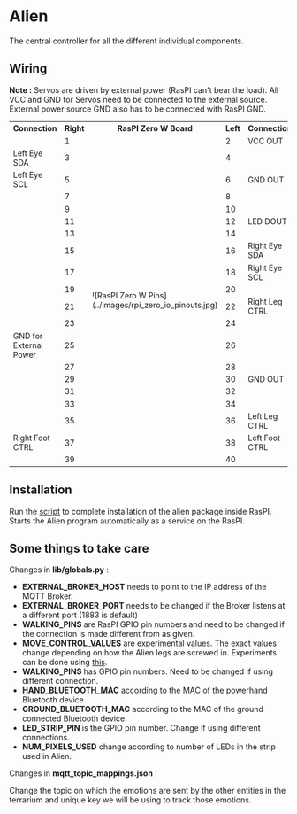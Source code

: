 # Alien

The central controller for all the different individual components.

## Wiring

**Note :** Servos are driven by external power (RasPI can't bear the load). All VCC and GND for Servos need to be connected to the external source. External power source GND also has to be connected with RasPI GND.

<table>
  <tr>
    <th> Connection </th><th> Right </th><th> RasPI Zero W Board </th><th> Left </th><th> Connection </th>
  </tr>
  <tr>
    <td></td><td>1</td><td rowspan=20> ![RasPI Zero W Pins](../images/rpi_zero_io_pinouts.jpg)<td>2</td><td>VCC OUT</td>
  </tr>
  <tr>
    <td>Left Eye SDA</td><td>3</td><td>4</td><td></td>
  </tr>
  <tr>
    <td>Left Eye SCL</td><td>5</td><td>6</td><td>GND OUT</td>
  </tr>
  <tr>
    <td></td><td>7</td><td>8</td><td></td>
  </tr>
  <tr>
    <td></td><td>9</td><td>10</td><td></td>
  </tr>
  <tr>
    <td></td><td>11</td><td>12</td><td>LED DOUT</td>
  </tr>
  <tr>
    <td></td><td>13</td><td>14</td><td></td>
  </tr>
  <tr>
    <td></td><td>15</td><td>16</td><td>Right Eye SDA</td>
  </tr>
  <tr>
    <td></td><td>17</td><td>18</td><td>Right Eye SCL</td>
  </tr>
  <tr>
    <td></td><td>19</td><td>20</td><td></td>
  </tr>
  <tr>
    <td></td><td>21</td><td>22</td><td>Right Leg CTRL</td>
  </tr>
  <tr>
    <td></td><td>23</td><td>24</td><td></td>
  </tr>
  <tr>
    <td>GND for External Power</td><td>25</td><td>26</td><td></td>
  </tr>
  <tr>
    <td></td><td>27</td><td>28</td><td></td>
  </tr>
  <tr>
    <td></td><td>29</td><td>30</td><td>GND OUT</td>
  </tr>
  <tr>
    <td></td><td>31</td><td>32</td><td></td>
  </tr>
  <tr>
    <td></td><td>33</td><td>34</td><td></td>
  </tr>
  <tr>
    <td></td><td>35</td><td>36</td><td>Left Leg CTRL</td>
  </tr>
  <tr>
    <td>Right Foot CTRL</td><td>37</td><td>38</td><td>Left Foot CTRL</td>
  </tr>
  <tr>
    <td></td><td>39</td><td>40</td><td></td>
  </tr>
</table>

## Installation
Run the [script](../scripts/) to complete installation of the alien package inside RasPI.
Starts the Alien program automatically as a service on the RasPI.

## Some things to take care
Changes in __lib/globals.py__ :
* __EXTERNAL_BROKER_HOST__ needs to point to the IP address of the MQTT Broker.
* __EXTERNAL_BROKER_PORT__ needs to be changed if the Broker listens at a different port (1883 is default)
* __WALKING_PINS__ are RasPI GPIO pin numbers and need to be changed if the connection is made different from as given.
* __MOVE_CONTROL_VALUES__ are experimental values. The exact values change depending on how the Alien legs are screwed in.
Experiments can be done using [this](../testing_modules/pigpio_test/servo_demo.py).
* __WALKING_PINS__ has GPIO pin numbers. Need to be changed if using different connection.
* __HAND_BLUETOOTH_MAC__ according to the MAC of the powerhand Bluetooth device.
* __GROUND_BLUETOOTH_MAC__ according to the MAC of the ground connected Bluetooth device.
* __LED_STRIP_PIN__ is the GPIO pin number. Change if using different connections.
* __NUM_PIXELS_USED__ change according to number of LEDs in the strip used in Alien.


Changes in __mqtt_topic_mappings.json__ :

Change the topic on which the emotions are sent by the other entities in the terrarium and unique key we will be using to track those emotions.
